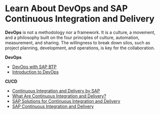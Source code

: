 # Learn About DevOps and SAP Continuous Integration and Delivery

**DevOps** is not a methodology nor a framework. It is a culture, a movement, and a philosophy built on the four principles of culture, automation, measurement, and sharing. The willingness to break down silos, such as project planning, development, and operations, is key for the collaboration.


**DevOps**
* [DevOps with SAP BTP](https://help.sap.com/viewer/product/DEVOPS_OVERVIEW/Cloud/en-US?task=discover_task)
* [Introduction to DevOps](https://www.sap.com/documents/2019/03/5c8aef86-437d-0010-87a3-c30de2ffd8ff.html)

**CI/CD**
* [Continuous Integration and Delivery by SAP](https://help.sap.com/viewer/product/CICD_OVERVIEW/Cloud/en-US?task=discover_task)
* [What Are Continuous Integration and Delivery?](https://help.sap.com/viewer/ee5a61247061455ab232c19179fe4c3b/Cloud/en-US/5ba483a2c97b4ad5ab0148f4a6c5a9ee.html) 
* [SAP Solutions for Continuous Integration and Delivery](https://help.sap.com/viewer/8cacec64ed854b2a88e9a0973e0f97a2/Cloud/en-US/e9fa320181124fa9808d4446a1bf69dd.html)
* [SAP Continuous Integration and Delivery](https://help.sap.com/viewer/product/CONTINUOUS_DELIVERY/Cloud/en-US)
